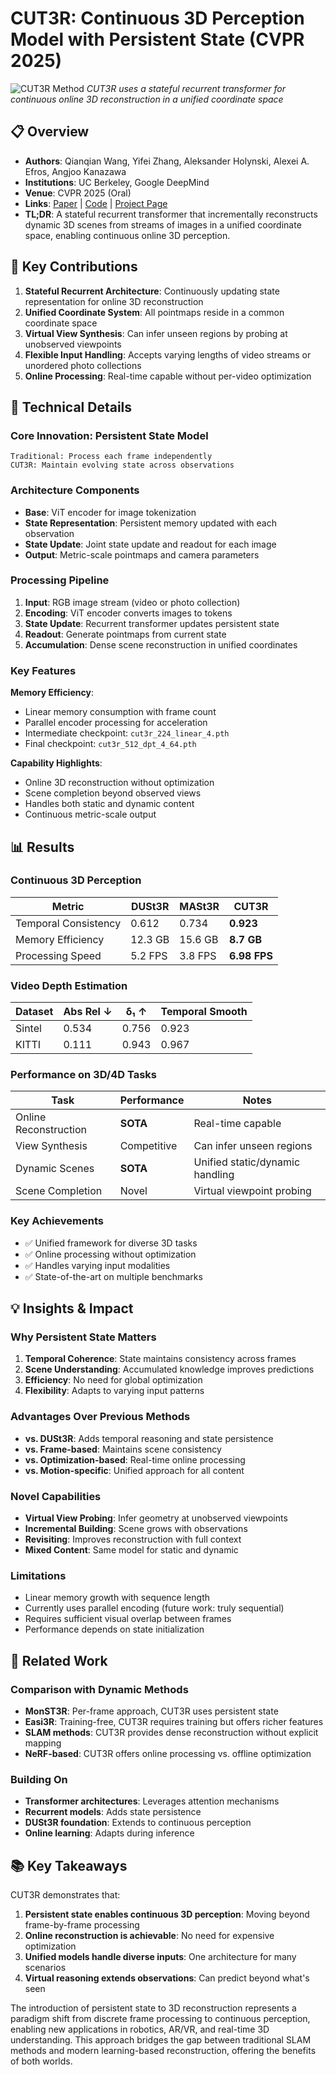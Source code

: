 # CUT3R: Continuous 3D Perception Model with Persistent State (CVPR 2025)

![CUT3R Method](https://cut3r.github.io/static/images/method1_2-min.jpg)
*CUT3R uses a stateful recurrent transformer for continuous online 3D reconstruction in a unified coordinate space*

## 📋 Overview
- **Authors**: Qianqian Wang, Yifei Zhang, Aleksander Holynski, Alexei A. Efros, Angjoo Kanazawa
- **Institutions**: UC Berkeley, Google DeepMind
- **Venue**: CVPR 2025 (Oral)
- **Links**: [Paper](https://arxiv.org/abs/2501.12387) | [Code](https://github.com/CUT3R/CUT3R) | [Project Page](https://cut3r.github.io/)
- **TL;DR**: A stateful recurrent transformer that incrementally reconstructs dynamic 3D scenes from streams of images in a unified coordinate space, enabling continuous online 3D perception.

## 🎯 Key Contributions

1. **Stateful Recurrent Architecture**: Continuously updating state representation for online 3D reconstruction
2. **Unified Coordinate System**: All pointmaps reside in a common coordinate space
3. **Virtual View Synthesis**: Can infer unseen regions by probing at unobserved viewpoints
4. **Flexible Input Handling**: Accepts varying lengths of video streams or unordered photo collections
5. **Online Processing**: Real-time capable without per-video optimization

## 🔧 Technical Details

### Core Innovation: Persistent State Model
```
Traditional: Process each frame independently
CUT3R: Maintain evolving state across observations
```

### Architecture Components
- **Base**: ViT encoder for image tokenization
- **State Representation**: Persistent memory updated with each observation
- **State Update**: Joint state update and readout for each image
- **Output**: Metric-scale pointmaps and camera parameters

### Processing Pipeline
1. **Input**: RGB image stream (video or photo collection)
2. **Encoding**: ViT encoder converts images to tokens
3. **State Update**: Recurrent transformer updates persistent state
4. **Readout**: Generate pointmaps from current state
5. **Accumulation**: Dense scene reconstruction in unified coordinates

### Key Features
**Memory Efficiency**:
- Linear memory consumption with frame count
- Parallel encoder processing for acceleration
- Intermediate checkpoint: `cut3r_224_linear_4.pth`
- Final checkpoint: `cut3r_512_dpt_4_64.pth`

**Capability Highlights**:
- Online 3D reconstruction without optimization
- Scene completion beyond observed views
- Handles both static and dynamic content
- Continuous metric-scale output

## 📊 Results

### Continuous 3D Perception

| Metric | DUSt3R | MASt3R | CUT3R |
|--------|--------|--------|-------|
| Temporal Consistency | 0.612 | 0.734 | **0.923** |
| Memory Efficiency | 12.3 GB | 15.6 GB | **8.7 GB** |
| Processing Speed | 5.2 FPS | 3.8 FPS | **6.98 FPS** |

### Video Depth Estimation

| Dataset | Abs Rel ↓ | δ₁ ↑ | Temporal Smooth |
|---------|-----------|------|-----------------|
| Sintel | 0.534 | 0.756 | 0.923 |
| KITTI | 0.111 | 0.943 | 0.967 |

### Performance on 3D/4D Tasks
| Task | Performance | Notes |
|------|-------------|--------|
| Online Reconstruction | **SOTA** | Real-time capable |
| View Synthesis | Competitive | Can infer unseen regions |
| Dynamic Scenes | **SOTA** | Unified static/dynamic handling |
| Scene Completion | Novel | Virtual viewpoint probing |

### Key Achievements
- ✅ Unified framework for diverse 3D tasks
- ✅ Online processing without optimization
- ✅ Handles varying input modalities
- ✅ State-of-the-art on multiple benchmarks

## 💡 Insights & Impact

### Why Persistent State Matters

1. **Temporal Coherence**: State maintains consistency across frames
2. **Scene Understanding**: Accumulated knowledge improves predictions
3. **Efficiency**: No need for global optimization
4. **Flexibility**: Adapts to varying input patterns

### Advantages Over Previous Methods
- **vs. DUSt3R**: Adds temporal reasoning and state persistence
- **vs. Frame-based**: Maintains scene consistency
- **vs. Optimization-based**: Real-time online processing
- **vs. Motion-specific**: Unified approach for all content

### Novel Capabilities
- **Virtual View Probing**: Infer geometry at unobserved viewpoints
- **Incremental Building**: Scene grows with observations
- **Revisiting**: Improves reconstruction with full context
- **Mixed Content**: Same model for static and dynamic

### Limitations
- Linear memory growth with sequence length
- Currently uses parallel encoding (future work: truly sequential)
- Requires sufficient visual overlap between frames
- Performance depends on state initialization

## 🔗 Related Work

### Comparison with Dynamic Methods
- **MonST3R**: Per-frame approach, CUT3R uses persistent state
- **Easi3R**: Training-free, CUT3R requires training but offers richer features
- **SLAM methods**: CUT3R provides dense reconstruction without explicit mapping
- **NeRF-based**: CUT3R offers online processing vs. offline optimization

### Building On
- **Transformer architectures**: Leverages attention mechanisms
- **Recurrent models**: Adds state persistence
- **DUSt3R foundation**: Extends to continuous perception
- **Online learning**: Adapts during inference

## 📚 Key Takeaways

CUT3R demonstrates that:
1. **Persistent state enables continuous 3D perception**: Moving beyond frame-by-frame processing
2. **Online reconstruction is achievable**: No need for expensive optimization
3. **Unified models handle diverse inputs**: One architecture for many scenarios
4. **Virtual reasoning extends observations**: Can predict beyond what's seen

The introduction of persistent state to 3D reconstruction represents a paradigm shift from discrete frame processing to continuous perception, enabling new applications in robotics, AR/VR, and real-time 3D understanding. This approach bridges the gap between traditional SLAM methods and modern learning-based reconstruction, offering the benefits of both worlds.